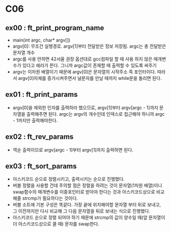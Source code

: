 # C06
## ex00 : ft_print_program_name
* main(int argc, char* argv[])
* argv[0]: 무조건 실행경로. argv[1]부터 전달받은 정보 저장됨. argc는 총 전달받은 문자열 개수
* argc를 사용 안하면 42서울 권장 옵션대로 gcc컴파일 할 때 사용 하지 않은 매개변수가 있다고 에러가 뜬다. 그니까 argc값이 존재할 때 출력할 수 있도록 써주기
* argv는 이차원 배열이기 때문에 argv[0]은 문자열의 시작주소 즉 포인터이다. 따라서 argv[0]자체를 증가시켜주면서 널문자를 만날 때까지 while문을 돌리면 된다.

## ex01 : ft_print_params
* argv[0]을 제외한 인자를 출력하라 했으므로, argv[1]부터 argv[argc - 1]까지 문자열을 출력해주면 된다. argc는 argv의 개수인데 인덱스로 접근해야 하니까 argc - 1까지만 출력해야한다.

## ex02 : ft_rev_params
* 역순 출력이므로 argv[argc - 1]부터 argv[1]까지 출력하면 된다.

## ex03 : ft_sort_params
* 아스키코드 순으로 정렬시키고, 출력시키는 순으로 진행했다.
* 버블 정렬을 사용할 건데 주의할 점은 정렬을 하려는 것이 문자열(1차원 배열)이니 swap함수의 매개변수를 이중포인터로 받아야 한다는 것과 아스키코드상으로 비교해줄 strcmp가 필요하다는 것이다.
* 버블 소트에 기본 구성은 똑같다. 가장 끝에 위치해야할 문자열 부터 뒤로 보내고, 그 이전까지만 다시 비교해 그 다음 문자열을 뒤로 보내는 식으로 진행했다.
* 아스키코드 순으로 정렬 되어야 하기 때문에 strcmp의 값이 양수일 때(앞 문자열이 더 아스키코드상으로 클 때) 문자를 swap한다.
